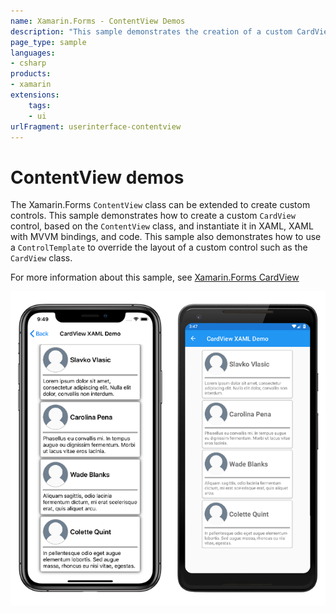```yaml
---
name: Xamarin.Forms - ContentView Demos
description: "This sample demonstrates the creation of a custom CardView control using the Xamarin.Forms ContentView class (UI)."
page_type: sample
languages:
- csharp
products:
- xamarin
extensions:
    tags:
    - ui
urlFragment: userinterface-contentview
---
```

# ContentView demos

The Xamarin.Forms `ContentView` class can be extended to create custom controls. This sample demonstrates how to create a custom `CardView` control, based on the `ContentView` class, and instantiate it in XAML, XAML with MVVM bindings, and code. This sample also demonstrates how to use a `ControlTemplate` to override the layout of a custom control such as the `CardView` class.

For more information about this sample, see [Xamarin.Forms CardView](https://docs.microsoft.com/xamarin/xamarin-forms/user-interface/layouts/contentview)

![CardView Demo application screenshot](Screenshots/cardview-list.png "CardView demo application screenshot")
